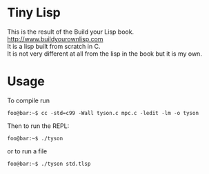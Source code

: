 # Tiny Lisp

This is the result of the Build your Lisp book.  
http://www.buildyourownlisp.com  
It is a lisp built from scratch in C.  
It is not very different at all from the lisp in the book but it is my own.  


# Usage
To compile run
```console
foo@bar:~$ cc -std=c99 -Wall tyson.c mpc.c -ledit -lm -o tyson
```

Then to run the REPL:
```console
foo@bar:~$ ./tyson
```

or to run a file

```console
foo@bar:~$ ./tyson std.tlsp
```
